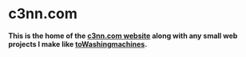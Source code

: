 # c3nn.com
**This is the home of the [c3nn.com website](https://c3nn.com) along with any small web projects I make like [toWashingmachines](https://c3nn.com/toWashingmachines).**
